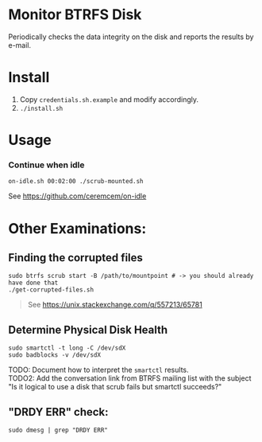 # Monitor BTRFS Disk 

Periodically checks the data integrity on the disk and reports the results by e-mail. 


# Install 

1. Copy `credentials.sh.example` and modify accordingly.
2. `./install.sh`

# Usage

### Continue when idle

```
on-idle.sh 00:02:00 ./scrub-mounted.sh
```

See https://github.com/ceremcem/on-idle


# Other Examinations:

## Finding the corrupted files 

```
sudo btrfs scrub start -B /path/to/mountpoint # -> you should already have done that
./get-corrupted-files.sh
```

> See https://unix.stackexchange.com/q/557213/65781

## Determine Physical Disk Health 

```
sudo smartctl -t long -C /dev/sdX
sudo badblocks -v /dev/sdX
```

TODO: Document how to interpret the `smartctl` results. <br /> 
TODO2: Add the conversation link from BTRFS mailing list with the subject "Is it logical to use a disk that scrub fails but smartctl succeeds?"

## "DRDY ERR" check:

```
sudo dmesg | grep "DRDY ERR"
```
